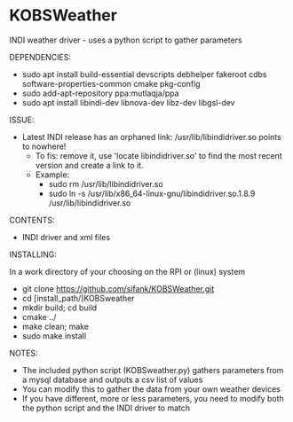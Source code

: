# KOBSWeather
INDI weather driver - uses a python script to gather parameters

DEPENDENCIES:

- sudo apt install build-essential devscripts debhelper fakeroot cdbs software-properties-common cmake pkg-config
- sudo add-apt-repository ppa:mutlaqja/ppa 
- sudo apt install libindi-dev libnova-dev libz-dev libgsl-dev

ISSUE:
- Latest INDI release has an orphaned link:  /usr/lib/libindidriver.so points to nowhere!
  - To fis: remove it, use 'locate libindidriver.so' to find the most recent version and create a link to it.
  - Example: 
    - sudo rm /usr/lib/libindidriver.so
    - sudo ln -s /usr/lib/x86_64-linux-gnu/libindidriver.so.1.8.9   /usr/lib/libindidriver.so

CONTENTS:

- INDI driver and xml files

INSTALLING:

In a work directory of your choosing on the RPI or (linux) system

- git clone https://github.com/sifank/KOBSWeather.git
- cd [install_path/]KOBSweather
- mkdir build; cd build
- cmake ../
- make clean; make
- sudo make install

NOTES:
- The included python script (KOBSweather.py) gathers parameters from a mysql database and outputs a csv list of values
- You can modify this to gather the data from your own weather devices
- If you have different, more or less parameters, you need to modify both the python script and the INDI driver to match
